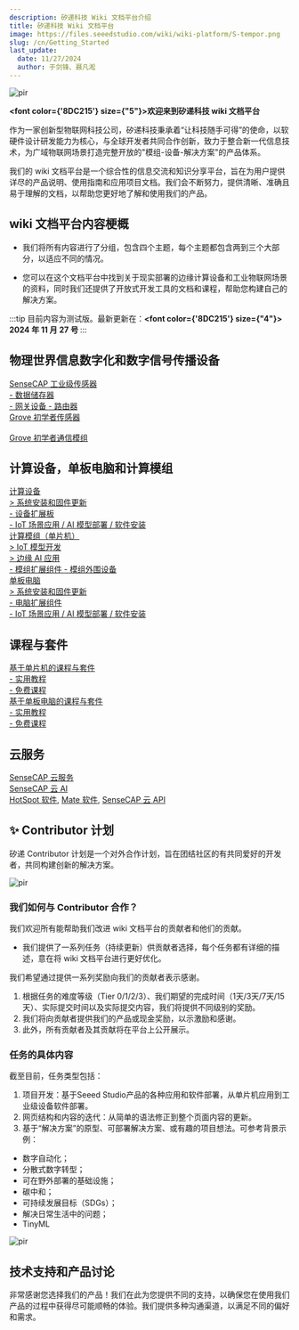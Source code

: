 ```yaml
---
description: 矽递科技 Wiki 文档平台介绍
title: 矽递科技 Wiki 文档平台
image: https://files.seeedstudio.com/wiki/wiki-platform/S-tempor.png
slug: /cn/Getting_Started
last_update:
  date: 11/27/2024
  author: 于剑锋、聂凡淞
---
```


<p style={{textAlign: 'center'}}><img src="https://files.seeedstudio.com/wiki/seeed_logo/Wiki_Platform_GT_Logo.jpg" alt="pir" width={1000} height="auto" /></p>

<strong><font color={'8DC215'} size={"5"}>欢迎来到矽递科技 wiki 文档平台</font></strong>

作为一家创新型物联网科技公司，矽递科技秉承着“让科技随手可得”的使命，以软硬件设计研发能力为核心，与全球开发者共同合作创新，致力于整合新一代信息技术，为广域物联网场景打造完整开放的"模组-设备-解决方案"的产品体系。

我们的 wiki 文档平台是一个综合性的信息交流和知识分享平台，旨在为用户提供详尽的产品说明、使用指南和应用项目文档。我们会不断努力，提供清晰、准确且易于理解的文档，以帮助您更好地了解和使用我们的产品。

<!-- We here also present you our current accomplishments and <strong><a href="/Solutions"><span><font color={'8DC215'} size={"4"}>  Solution </font></span></a></strong> and we are looking for your contributions. -->

<!-- <p style={{textAlign: 'center'}}><img src="https://files.seeedstudio.com/wiki/New_Wiki_Platform/example/showcase2.png" alt="pir" width={1000} height="auto" /></p> -->

## wiki 文档平台内容梗概

- 我们将所有内容进行了分组，包含四个主题，每个主题都包含两到三个大部分，以适应不同的情况。

- 您可以在这个文档平台中找到关于现实部署的边缘计算设备和工业物联网场景的资料，同时我们还提供了开放式开发工具的文档和课程，帮助您构建自己的解决方案。

:::tip
目前内容为测试版。最新更新在：<strong><a><span><font color={'8DC215'} size={"4"}> 2024 年 11 月 27 号 </font></span></a></strong>
:::


## 物理世界信息数字化和数字信号传播设备

<div class="all_container">
  <div class="getting_started">
      <div class="start_card_wrapper">
          <a href= "https://wiki.seeedstudio.com/Sensor_Network/#industrial-sensors-and-probes" class="getting_started_label2">SenseCAP 工业级传感器</a>
          <br/>
          <a href= "https://wiki.seeedstudio.com/Sensor_Network/#data-logger-with-configuration-guide" class="getting_started_label2"> - 数据储存器</a>
          <br/>
          <a href= "https://wiki.seeedstudio.com/Sensor_Network/#gateway-for-multiple-platform" class="getting_started_label2"> - 网关设备 </a>
          <a href= "https://wiki.seeedstudio.com/Sensor_Network/#routers-for-other-network-infrastructure" class="getting_started_label2"> - 路由器 </a>
      </div>
  </div>
  <div class="getting_started">
      <div class="start_card_wrapper">
          <a href= "https://wiki.seeedstudio.com/Sensor_Network/#grove-ecosystem-sensors" class="getting_started_label2">Grove 初学者传感器</a>
          <br/>          <br/>
          <a href= "https://wiki.seeedstudio.com/Sensor_Network/#grove-communication-modules" class="getting_started_label2">Grove 初学者通信模组 </a>
      </div>
  </div>
</div>

## 计算设备，单板电脑和计算模组

<div class="all_container">
  <div class="getting_started">
      <div class="start_card_wrapper">
          <a href= "https://wiki.seeedstudio.com/Edge_Computing/#devices" class="getting_started_label2">计算设备</a>
          <br/>
          <a href= "https://wiki.seeedstudio.com/Edge_Computing/#os-installation--firmware-updating" class="getting_started_label3">> 系统安装和固件更新</a>
          <br/>
          <a href= "https://wiki.seeedstudio.com/Edge_Computing/#extensions--carrier-board" class="getting_started_label3">- 设备扩展板</a>
          <br/>
          <a href= "https://wiki.seeedstudio.com/Edge_Computing/#application--software" class="getting_started_label3">- IoT 场景应用 / AI 模型部署 / 软件安装</a>
      </div>
  </div>
</div>

<div class="all_container">
  <div class="getting_started">
      <div class="start_card_wrapper">
          <a href= "https://wiki.seeedstudio.com/Edge_Computing/#microcontrollers" class="getting_started_label2">计算模组（单片机）</a>
          <br/>
          <a href= "https://wiki.seeedstudio.com/Edge_Computing/#easy-iot-applications" class="getting_started_label3">> IoT 模型开发</a>
          <br/>
          <a href= "https://wiki.seeedstudio.com/Edge_Computing/#embedded-ml-scenarios" class="getting_started_label3">> 边缘 AI 应用</a>
          <br/>
          <a href= "https://wiki.seeedstudio.com/Edge_Computing/#extensions" class="getting_started_label3">- 模组扩展组件 </a>
          <a href= "https://wiki.seeedstudio.com/Edge_Computing/#accessories" class="getting_started_label3">- 模组外围设备</a>
      </div>
  </div>
  <div class="getting_started">
      <div class="start_card_wrapper">
          <a href= "https://wiki.seeedstudio.com/Edge_Computing/#single-board-computers" class="getting_started_label2">单板电脑</a>
          <br/>
          <a href= "https://wiki.seeedstudio.com/Edge_Computing/#os-installation--firmware-updating-1" class="getting_started_label3">> 系统安装和固件更新</a>
          <br/>
          <a href= "https://wiki.seeedstudio.com/Edge_Computing/#extensions-1" class="getting_started_label3">- 电脑扩展组件</a>
          <br/>
          <a href= "https://wiki.seeedstudio.com/Edge_Computing/#application--software-1" class="getting_started_label3">- IoT 场景应用 / AI 模型部署 / 软件安装</a>
      </div>
  </div>
</div>


## 课程与套件

<div class="all_container">
  <div class="getting_started">
      <div class="start_card_wrapper">
          <a href= "https://wiki.seeedstudio.com/Edge_Computing/#kit-with-courses" class="getting_started_label2">基于单片机的课程与套件</a>
          <br/>
          <a href= "https://wiki.seeedstudio.com/Edge_Computing/#tutorials" class="getting_started_label3">- 实用教程</a>
          <br/>
          <a href= "https://wiki.seeedstudio.com/Edge_Computing/#kit-with-courses" class="getting_started_label3">- 免费课程</a>
      </div>
  </div>
  <div class="getting_started">
      <div class="start_card_wrapper">
          <a href= "https://wiki.seeedstudio.com/Edge_Computing/#kit-with-courses-1" class="getting_started_label2">基于单板电脑的课程与套件</a>
          <br/>
          <a href= "https://wiki.seeedstudio.com/Edge_Computing/#tutorials--faq" class="getting_started_label3">- 实用教程</a>
          <br/>
          <a href= "https://wiki.seeedstudio.com/Edge_Computing/#kit-with-courses-1" class="getting_started_label3">- 免费课程</a>
      </div>
  </div>
</div>

## 云服务

<div class="all_container">
  <div class="getting_started">
      <div class="start_card_wrapper">
          <a href= "https://wiki.seeedstudio.com/CloudnChain/#sensecap-cloud-production" class="getting_started_label2">SenseCAP 云服务</a>
          <br/>
          <a href= "https://wiki.seeedstudio.com/CloudnChain/#sensecap-ai" class="getting_started_label2">SenseCAP 云 AI</a>
          <br/><a href= "https://wiki.seeedstudio.com/CloudnChain/#sensecap-hotspot-app" class="getting_started_label3">HotSpot 软件</a>,
          <a href= "https://wiki.seeedstudio.com/CloudnChain/#sensecap-mate-app" class="getting_started_label3">Mate 软件</a>,
          <a href= "https://wiki.seeedstudio.com/CloudnChain/#sensecap-api" class="getting_started_label3">SenseCAP 云 API</a>
      </div>
  </div>
</div>

## ✨ Contributor 计划

矽递 Contributor 计划是一个对外合作计划，旨在团结社区的有共同爱好的开发者，共同构建创新的解决方案。

<p style={{textAlign: 'center'}}><img src="https://www.seeedstudio.com/blog/wp-content/uploads/2023/08/%E5%BE%AE%E4%BF%A1%E6%88%AA%E5%9B%BE_20230817161402.png" alt="pir" width={800} height="auto" /></p>

### 我们如何与 Contributor 合作？

我们欢迎所有能帮助我们改进 wiki 文档平台的贡献者和他们的贡献。

- 我们提供了一系列任务（持续更新）供贡献者选择，每个任务都有详细的描述，意在将 wiki 文档平台进行更好优化。
<!-- - 贡献者可以在完成任务后通过"Pull Request"提交他们的内容。维护人员将合并提交并记录贡献。 -->

我们希望通过提供一系列奖励向我们的贡献者表示感谢。

1. 根据任务的难度等级（Tier 0/1/2/3）、我们期望的完成时间（1天/3天/7天/15天）、实际提交时间以及实际提交内容，我们将提供不同级别的奖励。
2. 我们将向贡献者提供我们的产品或现金奖励，以示激励和感谢。
3. 此外，所有贡献者及其贡献将在平台上公开展示。

### 任务的具体内容

截至目前，任务类型包括：

1. 项目开发：基于Seeed Studio产品的各种应用和软件部署，从单片机应用到工业级设备软件部署。
2. 网页结构和内容的迭代：从简单的语法修正到整个页面内容的更新。
3. 基于“解决方案”的原型、可部署解决方案、或有趣的项目想法。可参考背景示例：
  - 数字自动化；
  - 分散式数字转型；
  - 可在野外部署的基础设施；
  - 碳中和；
  - 可持续发展目标（SDGs）；
  - 解决日常生活中的问题；
  - TinyML


<p style={{textAlign: 'center'}}><img src="https://files.seeedstudio.com/wiki/wiki-platform/contributor_program.png" alt="pir" width={900} height="auto" /></p>


## 技术支持和产品讨论

非常感谢您选择我们的产品！我们在此为您提供不同的支持，以确保您在使用我们产品的过程中获得尽可能顺畅的体验。我们提供多种沟通渠道，以满足不同的偏好和需求。
<div class="button_tech_support_container">
<a href="https://forum.seeedstudio.com/" class="button_forum"></a> 
<a href="https://www.seeedstudio.com/contacts" class="button_email"></a>
</div>

<div class="button_tech_support_container">
<a href="https://discord.gg/eWkprNDMU7" class="button_discord"></a> 
<a href="https://github.com/Seeed-Studio/wiki-documents/discussions/69" class="button_discussion"></a>
</div>